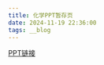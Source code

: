 ```yaml
---
title: 化学PPT暂存页
date: 2024-11-19 22:36:00
tags: __blog
---
```


[PPT链接](https://hydro.ac/file/27764/%E5%8C%96%E5%AD%A6PPT.pptx)
